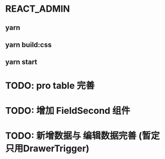 # REACT_ADMIN

## yarn

## yarn build:css

## yarn start

# TODO: pro table 完善

# TODO: 增加 FieldSecond 组件

# TODO: 新增数据与 编辑数据完善 (暂定只用DrawerTrigger)
